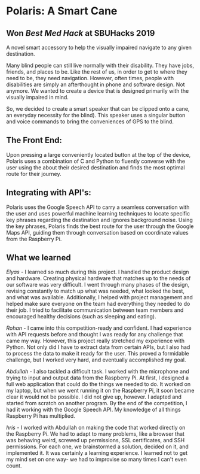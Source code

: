 # Polaris: A Smart Cane
## Won *Best Med Hack* at SBUHacks 2019
A novel smart accessory to help the visually impaired navigate to any given destination. 

Many blind people can still live normally with their disability. They have jobs, friends, and places to be. Like the rest of us, in order to get to where they need to be, they need navigation. However, often times, people with disabilities are simply an afterthought in phone and software design. Not anymore. We wanted to create a device that is designed primarily with the visually impaired in mind.

So, we decided to create a smart speaker that can be clipped onto a cane, an everyday necessity for the blind). This speaker uses a singular button and voice commands to bring the conveniences of GPS to the blind.

## The Front End: 

Upon pressing a large conveniently located button at the top of the device, Polaris uses a combination of C and Python to fluently converse with the user using the about their desired destination and finds the most optimal route for their journey.

## Integrating with API's:

Polaris uses the Google Speech API to carry a seamless conversation with the user and uses powerful machine learning techniques to locate specific key phrases regarding the destination and ignores background noise. Using the key phrases, Polaris finds the best route for the user through the Google Maps API, guiding them through conversation based on coordinate values from the Raspberry Pi.

## What we learned 

*Elyas* - I learned so much during this project. I handled the product design and hardware. Creating physical hardware that matches up to the needs of our software was very difficult. I went through many phases of the design, revising constantly to match up what was needed, what looked the best, and what was available. Additionally, I helped with project management and helped make sure everyone on the team had everything they needed to do their job. I tried to facilitate communication between team members and encouraged healthy decisions (such as sleeping and eating).

*Rohan* - I came into this competition-ready and confident. I had experience with API requests before and thought I was ready for any challenge that came my way. However, this project really stretched my experience with Python. Not only did I have to extract data from certain APIs, but I also had to process the data to make it ready for the user. This proved a formidable challenge, but I worked very hard, and eventually accomplished my goal.

*Abdullah* - I also tackled a difficult task. I worked with the microphone and trying to input and output data from the Raspberry Pi. At first, I designed a full web application that could do the things we needed to do. It worked on my laptop, but when we went running it on the Raspberry Pi, it soon became clear it would not be possible. I did not give up, however. I adapted and started from scratch on another program. By the end of the competition, I had it working with the Google Speech API. My knowledge of all things Raspberry Pi has multiplied.

*hris* - I worked with Abdullah on making the code that worked directly on the Raspberry Pi. We had to adapt to many problems, like a browser that was behaving weird, screwed up permissions, SSL certificates, and SSH permissions. For each one, we brainstormed a solution, decided on it, and implemented it. It was certainly a learning experience. I learned not to get my mind set on one way- we had to improvise so many times I can't even count.
